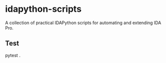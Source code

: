 # idapython-scripts
A collection of practical IDAPython scripts for automating and extending IDA Pro.

## Test

pytest .